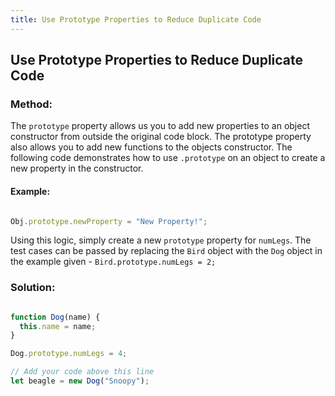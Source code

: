 ```yaml
---
title: Use Prototype Properties to Reduce Duplicate Code
---
```

## Use Prototype Properties to Reduce Duplicate Code

### Method:

The `prototype` property allows us you to add new properties to an object constructor from outside the original code block. The prototype property also allows you to add new functions to the objects constructor. The following code demonstrates how to use `.prototype` on an object to create a new property in the constructor. 

#### Example:

```javascript

Obj.prototype.newProperty = "New Property!";

```

Using this logic, simply create a new `prototype` property for `numLegs`. The test cases can be passed by replacing the `Bird` object with the `Dog` object in the example given - `Bird.prototype.numLegs = 2;`

### Solution:

```javascript

function Dog(name) {
  this.name = name;
}

Dog.prototype.numLegs = 4;

// Add your code above this line
let beagle = new Dog("Snoopy");

```
